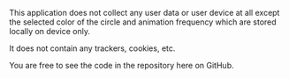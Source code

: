 This application does not collect any user data or user device at all except the selected 
color of the circle and animation frequency which are stored locally on device only. 

It does not contain any trackers, cookies, etc. 

You are free to see the code in the repository here on GitHub.
